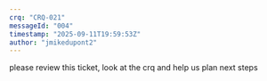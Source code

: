```yaml
---
crq: "CRQ-021"
messageId: "004"
timestamp: "2025-09-11T19:59:53Z"
author: "jmikedupont2"
---
```


please review this ticket, look at the crq and help us plan next steps
